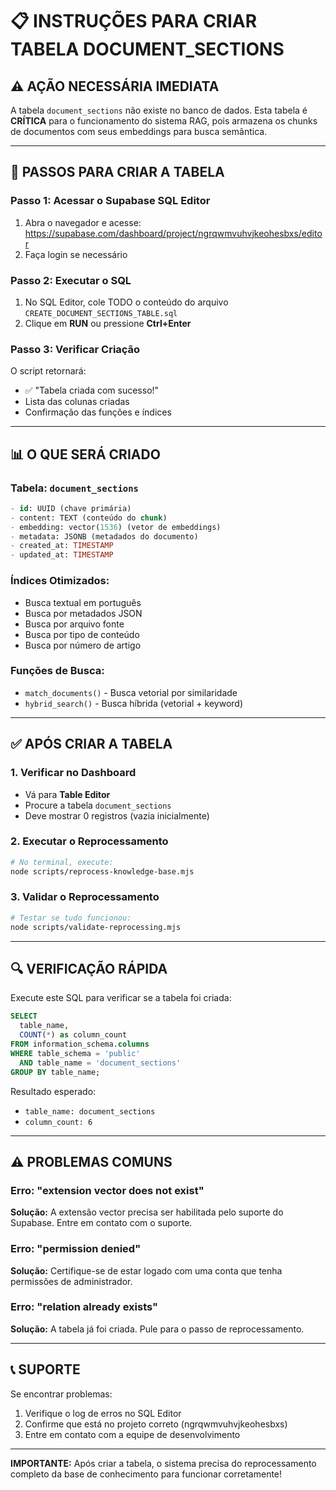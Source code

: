 # 📋 INSTRUÇÕES PARA CRIAR TABELA DOCUMENT_SECTIONS

## ⚠️ AÇÃO NECESSÁRIA IMEDIATA

A tabela `document_sections` não existe no banco de dados. Esta tabela é **CRÍTICA** para o funcionamento do sistema RAG, pois armazena os chunks de documentos com seus embeddings para busca semântica.

---

## 🚀 PASSOS PARA CRIAR A TABELA

### Passo 1: Acessar o Supabase SQL Editor
1. Abra o navegador e acesse: https://supabase.com/dashboard/project/ngrqwmvuhvjkeohesbxs/editor
2. Faça login se necessário

### Passo 2: Executar o SQL
1. No SQL Editor, cole TODO o conteúdo do arquivo `CREATE_DOCUMENT_SECTIONS_TABLE.sql`
2. Clique em **RUN** ou pressione **Ctrl+Enter**

### Passo 3: Verificar Criação
O script retornará:
- ✅ "Tabela criada com sucesso!"
- Lista das colunas criadas
- Confirmação das funções e índices

---

## 📊 O QUE SERÁ CRIADO

### Tabela: `document_sections`
```sql
- id: UUID (chave primária)
- content: TEXT (conteúdo do chunk)
- embedding: vector(1536) (vetor de embeddings)
- metadata: JSONB (metadados do documento)
- created_at: TIMESTAMP
- updated_at: TIMESTAMP
```

### Índices Otimizados:
- Busca textual em português
- Busca por metadados JSON
- Busca por arquivo fonte
- Busca por tipo de conteúdo
- Busca por número de artigo

### Funções de Busca:
- `match_documents()` - Busca vetorial por similaridade
- `hybrid_search()` - Busca híbrida (vetorial + keyword)

---

## ✅ APÓS CRIAR A TABELA

### 1. Verificar no Dashboard
- Vá para **Table Editor**
- Procure a tabela `document_sections`
- Deve mostrar 0 registros (vazia inicialmente)

### 2. Executar o Reprocessamento
```bash
# No terminal, execute:
node scripts/reprocess-knowledge-base.mjs
```

### 3. Validar o Reprocessamento
```bash
# Testar se tudo funcionou:
node scripts/validate-reprocessing.mjs
```

---

## 🔍 VERIFICAÇÃO RÁPIDA

Execute este SQL para verificar se a tabela foi criada:

```sql
SELECT 
  table_name,
  COUNT(*) as column_count
FROM information_schema.columns
WHERE table_schema = 'public' 
  AND table_name = 'document_sections'
GROUP BY table_name;
```

Resultado esperado:
- `table_name: document_sections`
- `column_count: 6`

---

## ⚠️ PROBLEMAS COMUNS

### Erro: "extension vector does not exist"
**Solução:** A extensão vector precisa ser habilitada pelo suporte do Supabase. Entre em contato com o suporte.

### Erro: "permission denied"
**Solução:** Certifique-se de estar logado com uma conta que tenha permissões de administrador.

### Erro: "relation already exists"
**Solução:** A tabela já foi criada. Pule para o passo de reprocessamento.

---

## 📞 SUPORTE

Se encontrar problemas:
1. Verifique o log de erros no SQL Editor
2. Confirme que está no projeto correto (ngrqwmvuhvjkeohesbxs)
3. Entre em contato com a equipe de desenvolvimento

---

**IMPORTANTE:** Após criar a tabela, o sistema precisa do reprocessamento completo da base de conhecimento para funcionar corretamente!